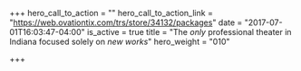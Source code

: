 +++
hero_call_to_action = ""
hero_call_to_action_link = "https://web.ovationtix.com/trs/store/34132/packages"
date = "2017-07-01T16:03:47-04:00"
is_active = true
title = "The *only* professional theater in Indiana focused solely on *new works*"
hero_weight = "010"

+++
